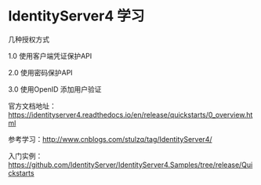 # IdentityServer4 学习
几种授权方式

1.0 使用客户端凭证保护API

2.0 使用密码保护API

3.0 使用OpenID 添加用户验证

官方文档地址： https://identityserver4.readthedocs.io/en/release/quickstarts/0_overview.html

参考学习：http://www.cnblogs.com/stulzq/tag/IdentityServer4/

入门实例：https://github.com/IdentityServer/IdentityServer4.Samples/tree/release/Quickstarts
